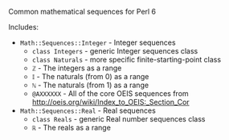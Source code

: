 Common mathematical sequences for Perl 6

Includes:

* `Math::Sequences::Integer` - Integer sequences
  * `class Integers` - generic Integer sequences class
  * `class Naturals` - more specific finite-starting-point class
  * `ℤ` - The integers as a range
  * `𝕀` - The naturals (from 0) as a range
  * `ℕ` - The naturals (from 1) as a range
  * `@AXXXXXX` - All of the core OEIS sequences from
    http://oeis.org/wiki/Index_to_OEIS:_Section_Cor
* `Math::Sequences::Real` - Real sequences
  * `class Reals` - generic Real number sequences class
  * `ℝ` - The reals as a range
